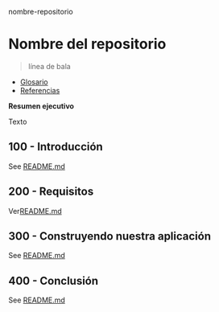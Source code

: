 nombre-repositorio

# Nombre del repositorio

> línea de bala

-   [Glosario](./GLOSSARY.md)
-   [Referencias](./REFERENCES.md)

**Resumen ejecutivo**

Texto

## 100 - Introducción

See [README.md](./100/README.md)

## 200 - Requisitos

Ver[README.md](./200/README.md)

## 300 - Construyendo nuestra aplicación

See [README.md](./300/README.md)

## 400 - Conclusión

See [README.md](./400/README.md)
